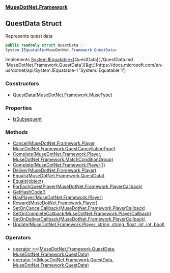### [MuseDotNet.Framework](./MuseDotNet-Framework.md 'MuseDotNet.Framework')
## QuestData Struct
Represents quest data  
```csharp
public readonly struct QuestData :
System.IEquatable<MuseDotNet.Framework.QuestData>
```
Implements [System.IEquatable&lt;](https://docs.microsoft.com/en-us/dotnet/api/System.IEquatable-1 'System.IEquatable`1')[QuestData](./QuestData.md 'MuseDotNet.Framework.QuestData')[&gt;](https://docs.microsoft.com/en-us/dotnet/api/System.IEquatable-1 'System.IEquatable`1')  
### Constructors
- [QuestData(MuseDotNet.Framework.MuseType)](./QuestData-QuestData(MuseType).md 'MuseDotNet.Framework.QuestData.QuestData(MuseDotNet.Framework.MuseType)')
### Properties
- [IsSubsequent](./QuestData-IsSubsequent.md 'MuseDotNet.Framework.QuestData.IsSubsequent')
### Methods
- [Cancel(MuseDotNet.Framework.Player, MuseDotNet.Framework.QuestCancellationType)](./QuestData-Cancel(Player_QuestCancellationType).md 'MuseDotNet.Framework.QuestData.Cancel(MuseDotNet.Framework.Player, MuseDotNet.Framework.QuestCancellationType)')
- [Complete(MuseDotNet.Framework.Player, MuseDotNet.Framework.MatchConditionGroup)](./QuestData-Complete(Player_MatchConditionGroup).md 'MuseDotNet.Framework.QuestData.Complete(MuseDotNet.Framework.Player, MuseDotNet.Framework.MatchConditionGroup)')
- [Complete(MuseDotNet.Framework.Player[])](./QuestData-Complete(Player--).md 'MuseDotNet.Framework.QuestData.Complete(MuseDotNet.Framework.Player[])')
- [Deliver(MuseDotNet.Framework.Player)](./QuestData-Deliver(Player).md 'MuseDotNet.Framework.QuestData.Deliver(MuseDotNet.Framework.Player)')
- [Equals(MuseDotNet.Framework.QuestData)](./QuestData-Equals(QuestData).md 'MuseDotNet.Framework.QuestData.Equals(MuseDotNet.Framework.QuestData)')
- [Equals(object)](./QuestData-Equals(object).md 'MuseDotNet.Framework.QuestData.Equals(object)')
- [ForEachQuestPlayer(MuseDotNet.Framework.PlayerCallback)](./QuestData-ForEachQuestPlayer(PlayerCallback).md 'MuseDotNet.Framework.QuestData.ForEachQuestPlayer(MuseDotNet.Framework.PlayerCallback)')
- [GetHashCode()](./QuestData-GetHashCode().md 'MuseDotNet.Framework.QuestData.GetHashCode()')
- [HasPlayer(MuseDotNet.Framework.Player)](./QuestData-HasPlayer(Player).md 'MuseDotNet.Framework.QuestData.HasPlayer(MuseDotNet.Framework.Player)')
- [Reward(MuseDotNet.Framework.Player)](./QuestData-Reward(Player).md 'MuseDotNet.Framework.QuestData.Reward(MuseDotNet.Framework.Player)')
- [SetOnCancelCallback(MuseDotNet.Framework.PlayerCallback)](./QuestData-SetOnCancelCallback(PlayerCallback).md 'MuseDotNet.Framework.QuestData.SetOnCancelCallback(MuseDotNet.Framework.PlayerCallback)')
- [SetOnCompleteCallback(MuseDotNet.Framework.PlayerCallback)](./QuestData-SetOnCompleteCallback(PlayerCallback).md 'MuseDotNet.Framework.QuestData.SetOnCompleteCallback(MuseDotNet.Framework.PlayerCallback)')
- [SetOnDeliverCallback(MuseDotNet.Framework.PlayerCallback)](./QuestData-SetOnDeliverCallback(PlayerCallback).md 'MuseDotNet.Framework.QuestData.SetOnDeliverCallback(MuseDotNet.Framework.PlayerCallback)')
- [Update(MuseDotNet.Framework.Player, string, string, float, int, int, bool)](./QuestData-Update(Player_string_string_float_int_int_bool).md 'MuseDotNet.Framework.QuestData.Update(MuseDotNet.Framework.Player, string, string, float, int, int, bool)')
### Operators
- [operator ==(MuseDotNet.Framework.QuestData, MuseDotNet.Framework.QuestData)](./QuestData-op_Equality(QuestData_QuestData).md 'MuseDotNet.Framework.QuestData.op_Equality(MuseDotNet.Framework.QuestData, MuseDotNet.Framework.QuestData)')
- [operator !=(MuseDotNet.Framework.QuestData, MuseDotNet.Framework.QuestData)](./QuestData-op_Inequality(QuestData_QuestData).md 'MuseDotNet.Framework.QuestData.op_Inequality(MuseDotNet.Framework.QuestData, MuseDotNet.Framework.QuestData)')
